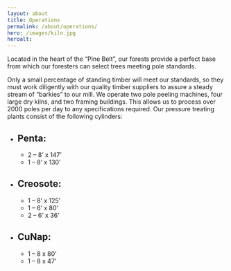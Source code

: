 ```yaml
---
layout: about
title: Operations
permalink: /about/operations/
hero: /images/kiln.jpg
heroalt: 
---
```


Located in the heart of the “Pine Belt”, our forests provide a perfect base from which our foresters can select trees meeting pole standards.

Only a small percentage of standing timber will meet our standards, so they must work diligently with our quality timber suppliers to assure a steady stream of “barkies” to our mill. We operate two pole peeling machines, four large dry kilns, and two framing buildings. This allows us to process over 2000 poles per day to any specifications required. Our pressure treating plants consist of the following cylinders:

<ul class="columns three-columns">
	<li>
		<h2>Penta:</h2>
		<ul>
			<li>2 – 8’ x 147’</li>
			<li>1 – 8’ x 130’</li>
		</ul>
	</li>
	<li>
		<h2>Creosote:</h2>
		<ul>
			<li>1 – 8’ x 125’</li>
			<li>1 – 6’ x 80’</li>
			<li>2 – 6’ x 36’</li>
		</ul>
	</li>
	<li>
		<h2>CuNap:</h2>
		<ul>
			<li>1 – 8 x 80’</li>
			<li>1 – 8 x 47’</li>
		</ul>
	</li>
</ul>